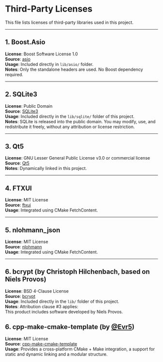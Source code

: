 # Third-Party Licenses

This file lists licenses of third-party libraries used in this project.

---

## 1. Boost.Asio

**License**: Boost Software License 1.0  
**Source**: [asio](https://github.com/boostorg/asio)\
**Usage**: Included directly in `lib/asio/` folder.  
**Notes**: Only the standalone headers are used. No Boost dependency required.

---

## 2. SQLite3

**License**: Public Domain  
**Source**: [SQLite3](https://www.sqlite.org/index.html)\
**Usage**: Included directly in the `lib/sqlite/` folder of this project.  
**Notes**: SQLite is released into the public domain. You may modify, use, and redistribute it freely, without any attribution or license restriction.

---

## 3. Qt5

**License**: GNU Lesser General Public License v3.0 or commercial license  
**Source**: [Qt5](https://www.qt.io)\
**Notes**: Dynamically linked in this project.

---

## 4. FTXUI

**License**: MIT License  
**Source**: [ftxui](https://github.com/ArthurSonzogni/FTXUI)\
**Usage**: Integrated using CMake FetchContent.

---

## 5. nlohmann_json

**License**: MIT License  
**Source**: [nlohmann](https://github.com/nlohmann/json)\
**Usage**: Integrated using CMake FetchContent.

---

## 6. bcrypt (by Christoph Hilchenbach, based on Niels Provos)

**License**: BSD 4-Clause License  
**Source**: [bcrypt](https://github.com/hilch/Bcrypt.cpp)\
**Usage**: Included directly in the `lib/` folder of this project.  
**Notes**: Attribution clause #3 applies:  
This product includes software developed by Niels Provos.

## 6. cpp-make-cmake-template (by [@Evr5](https://github.com/Evr5))

**License**: MIT License  
**Source**: [cpp-make-cmake-template](https://github.com/Evr5/cpp-make-cmake-template)\
**Usage**: Provides a cross-platform CMake + Make integration, a support for static and dynamic linking and a modular structure.

